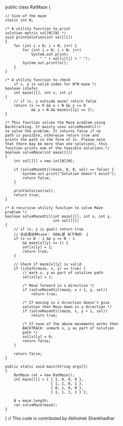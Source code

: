 public class RatMaze { 
  
    // Size of the maze 
    static int N; 
  
    /* A utility function to print  
    solution matrix sol[N][N] */
    void printSolution(int sol[][]) 
    { 
        for (int i = 0; i < N; i++) { 
            for (int j = 0; j < N; j++) 
                System.out.print( 
                    " " + sol[i][j] + " "); 
            System.out.println(); 
        } 
    } 
  
    /* A utility function to check  
        if x, y is valid index for N*N maze */
    boolean isSafe( 
        int maze[][], int x, int y) 
    { 
        // if (x, y outside maze) return false 
        return (x >= 0 && x < N && y >= 0
                && y < N && maze[x][y] == 1); 
    } 
  
    /* This function solves the Maze problem using  
    Backtracking. It mainly uses solveMazeUtil()  
    to solve the problem. It returns false if no  
    path is possible, otherwise return true and  
    prints the path in the form of 1s. Please note  
    that there may be more than one solutions, this  
    function prints one of the feasible solutions.*/
    boolean solveMaze(int maze[][]) 
    { 
        int sol[][] = new int[N][N]; 
  
        if (solveMazeUtil(maze, 0, 0, sol) == false) { 
            System.out.print("Solution doesn't exist"); 
            return false; 
        } 
  
        printSolution(sol); 
        return true; 
    } 
  
    /* A recursive utility function to solve Maze  
    problem */
    boolean solveMazeUtil(int maze[][], int x, int y, 
                          int sol[][]) 
    { 
        // if (x, y is goal) return true 
        // 在这里这种case： GOAL是 右下角的  1  
        if (x == N - 1 && y == N - 1
            && maze[x][y] == 1) { 
            sol[x][y] = 1; 
            return true; 
        } 
  
        // Check if maze[x][y] is valid 
        if (isSafe(maze, x, y) == true) { 
            // mark x, y as part of solution path 
            sol[x][y] = 1; 
  
            /* Move forward in x direction */
            if (solveMazeUtil(maze, x + 1, y, sol)) 
                return true; 
  
            /* If moving in x direction doesn't give  
            solution then Move down in y direction */
            if (solveMazeUtil(maze, x, y + 1, sol)) 
                return true; 
  
            /* If none of the above movements works then  
            BACKTRACK: unmark x, y as part of solution  
            path */
            sol[x][y] = 0; 
            return false; 
        } 
  
        return false; 
    } 
  
    public static void main(String args[]) 
    { 
        RatMaze rat = new RatMaze(); 
        int maze[][] = { { 1, 0, 0, 0 }, 
                         { 1, 1, 0, 1 }, 
                         { 0, 1, 0, 0 }, 
                         { 1, 1, 1, 1 } }; 
  
        N = maze.length; 
        rat.solveMaze(maze); 
    } 
} 
// This code is contributed by Abhishek Shankhadhar 

